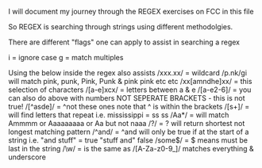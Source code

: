 I will document my journey through the REGEX exercises on FCC in this file

So REGEX is searching through strings using different methodolgies.

There are different "flags" one can apply to assist in searching a regex

i = ignore case
g = match multiples


Using the below inside the regex also assists
/xxx.xx/ = wildcard /p.nk/gi will match pink, punk, Pink, Punk & pink pink etc etc
/xx[amndhe]xx/ = this selection of characters
/[a-e]xcx/ = letters between a & e
/[a-e2-6]/ = you can also do above with numbers NOT SEPERATE BRACKETS - this is not true!
/[^asde]/ = ^not these ones note that ^ is within the brackets
/[s+]/ = will find letters that repeat i.e. mississippi = ss ss
/Aa*/ = will match Ammmm or Aaaaaaaaa or Aa but not naaa
/?/ = ? will return shortest not longest matching pattern 
/^and/ = ^and will only be true if at the start of a string i.e. "and stuff" = true "stuff and" false
/some$/ = $ means must be last in the string
/\w/ = is the same as /[A-Za-z0-9_]/ matches everything & underscore



